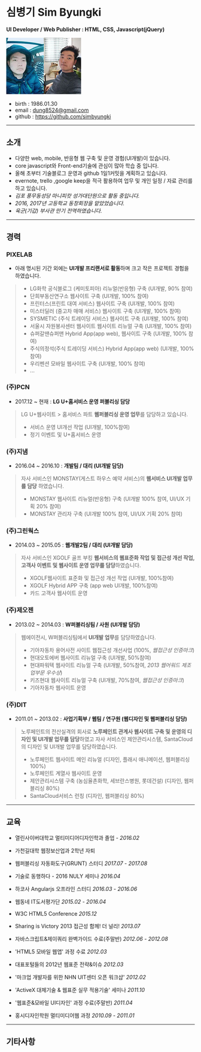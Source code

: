 # 심병기 Sim Byungki
**UI Developer / Web Publisher : HTML, CSS, Javascript(jQuery)**  
  
![심병기](/images/simbyungki_small.jpg) 
- birth : 1986.01.30 
- email : dung8524@gmail.com
- github : https://github.com/simbyungki
***

## 소개
- 다양한 web, mobile, 반응형 웹 구축 및 운영 경험(UI개발)이 있습니다.
- core javascript와 Front-end기술에 관심이 많아 학습 중 입니다.
- 올해 초부터 기술블로그 운영과 github 1일1커밋을 계획하고 있습니다.
- evernote, trello ,google keep을 적극 활용하여 업무 및 개인 일정 / 자료 관리를 하고 있습니다.
- *김포 풍무동성당 마니피캇 성가대단원으로 활동 중입니다.*
- *2016, 2017년 고등학교 동창회장을 맡았었습니다.*
- *육군(기갑) 부사관 만기 전역하였습니다.*
***

## 경력
### PIXELAB
- 아래 명시된 기간 외에는 **UI개발 프리랜서로 활동**하며 크고 작은 프로젝트 경험을 하였습니다.
> - LG화학 공식블로그 (케미토피아) 리뉴얼(반응형) 구축 (UI개발, 90% 참여)
> - 단희부동산연구소 웹사이트 구축 (UI개발, 100% 참여)
> - 프린터스(프린트 대여 서비스) 웹사이트 구축 (UI개발, 100% 참여)
> - 미스터딜러 (중고차 매매 서비스) 웹사이트 구축 (UI개발, 100% 참여)
> - SYSMETIC (주식 트레이딩 서비스) 웹사이트 구축 (UI개발, 100% 참여)
> - 서울시 자원봉사센터 웹사이트 웹사이트 리뉴얼 구축 (UI개발, 100% 참여)
> - 슈퍼갈땐슈퍼맨 Hybrid App(app web), 웹사이트 구축 (UI개발, 100% 참여)
> - 주식의정석(주식 트레이딩 서비스) Hybrid App(app web) (UI개발, 100% 참여)
> - 우리펜션 모바일 웹사이트 구축 (UI개발, 100% 참여)
> - ...

### (주)PCN
- 2017.12 ~ 현재 : **LG U+홈서비스 운영 퍼블리싱 담당**
> LG U+웹사이트 > 홈서비스 파트 **웹퍼블리싱 운영 업무**를 담당하고 있습니다.
> - 서비스 운영 UI개선 작업 (UI개발, 100%참여)
> - 정기 이벤트 및 U+홈서비스 운영

### (주)지냄
- 2016.04 ~ 2016.10 : **개발팀 / 대리 (UI개발 담당)**
> 자사 서비스인 MONSTAY(게스트 하우스 예약 서비스)의 **웹서비스 UI개발 업무를 담당** 하였습니다.
> - MONSTAY 웹사이트 리뉴얼(반응형) 구축 (UI개발 100% 참여, UI/UX 기획 20% 참여)
> - MONSTAY 관리자 구축 (UI개발 100% 참여, UI/UX 기획 20% 참여)

### (주)그린웍스  
- 2014.03 ~ 2015.05 : **웹개발2팀 / 대리 (UI개발 담당)**
> 자사 서비스인 XGOLF 골프 부킹 **웹서비스의 웹표준화 작업 및 접근성 개선 작업, 고객사 이벤트 및 웹사이트 운영 업무를 담당**하였습니다. 
> - XGOLF웹사이트 표준화 및 접근성 개선 작업 (UI개발, 100%참여)
> - XGOLF Hybrid APP 구축 (app web UI개발, 100%참여)
> - 카드 고객사 웹사이트 운영

### (주)제오젠
- 2013.02 ~ 2014.03 : **W퍼블리싱팀 / 사원 (UI개발 담당)**
> 웹에이전시, W퍼블리싱팀에서 **UI개발 업무**를 담당하였습니다.
> - 기아자동차 용어사전 사이트 웹접근성 개선사업 (100%, *웹접근성 인증마크*)
> - 현대오토에버 웹사이트 리뉴얼 구축 (UI개발, 50%참여)
> - 현대파워텍 웹사이트 리뉴얼 구축 (UI개발, 50%참여, *2013 웹어워드 제조업부문 우수상*)
> - 키즈현대 웹사이트 리뉴얼 구축 (UI개발, 70%참여, *웹접근성 인증마크*)
> - 기아자동차 웹사이트 운영

### (주)DIT
- 2011.01 ~ 2013.02 : **사업기획부 / 웹팀 / 연구원 (웹디자인 및 웹퍼블리싱 담당)**
> 노루페인트의 전산실격의 회사로 **노루페인트 관계사 웹사이트 구축 및 운영의 디자인 및 UI개발 업무를 담당**하였고 자사 서비스인 제안관리시스템, SantaCloud의 디자인 및 UI개발 업무를 담당하였습니다.  
> - 노루페인트 웹사이트 메인 리뉴얼 (디자인, 플래시 애니메이션, 웹퍼블리싱 100%)
> - 노루페인트 계열사 웹사이트 운영
> - 제안관리시스템 구축 (농심율촌화학, 세브란스병원, 롯데건설) (디자인, 웹퍼블리싱 80%)
> - SantaCloud서비스 런칭 (디자인, 웹퍼블리싱 80%)

***

## 교육
- 열린사이버대학교 멀티미디어디자인학과 졸업 - *2016.02*
- 가천길대학 웹정보산업과 2학년 자퇴

- 웹퍼블리싱 자동화도구(GRUNT) 스터디 *2017.07 - 2017.08*
- 기술로 동행하다 - 2016 NULY 세미나 *2016.04*
- 하코사 Angularjs 오프라인 스터디 *2016.03 - 2016.06*
- 웹동네 IT도서평가단 *2015.02 - 2016.04*
- W3C HTML5 Conference *2015.12*
- Sharing is Victory 2013 접근성 함께! 더 널리! *2013.07*
- 자바스크립트&제이쿼리 완벽가이드 수료(주말반) *2012.06 - 2012.08*
- 'HTML5 모바일 웹앱' 과정 수료 *2012.03*
- 대표포털들의 2012년 웹표준 전략&이슈  *2012.03*
- '마크업 개발자를 위한 NHN UIT센터 오픈 워크샵'  *2012.02*
- 'ActiveX 대체기술 & 웹표준 실무 적용기술' 세미나  *2011.10*
- '웹표준&모바일 UI디자인' 과정 수료(주말반)  *2011.04*
- 홍시디자인학원 멀티미디어웹 과정  *2010.09 - 2011.01*

***

## 기타사항